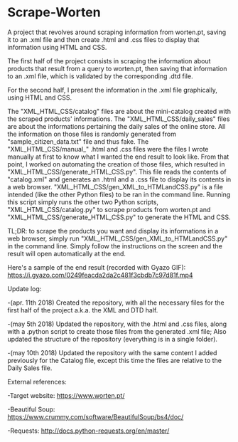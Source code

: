 # Scrape-Worten

A project that revolves around scraping information from worten.pt, saving it to an .xml file and then create .html and .css files to display that information using HTML and CSS.

The first half of the project consists in scraping the information about products that result from a query to worten.pt, then saving that information to an .xml file, which is validated by the corresponding .dtd file.

For the second half, I present the information in the .xml file graphically, using HTML and CSS.

The "XML_HTML_CSS/catalog" files are about the mini-catalog created with the scraped products' informations.
The "XML_HTML_CSS/daily_sales" files are about the informations pertaining the daily sales of the online store. All the information on those files is randomly generated from "sample_citizen_data.txt" file and thus fake.
The "XML_HTML_CSS/manual_" .html and .css files were the files I wrote manually at first to know what I wanted the end result to look like. From that point, I worked on automating the creation of those files, which resulted in "XML_HTML_CSS/generate_HTML_CSS.py". This file reads the contents of "catalog.xml" and generates an .html and a .css file to display its contents in a web browser.
"XML_HTML_CSS/gen_XML_to_HTMLandCSS.py" is a file intended (like the other Python files) to be ran in the command line. Running this script simply runs the other two Python scripts, "XML_HTML_CSS/catalog.py" to scrape products from worten.pt and "XML_HTML_CSS/generate_HTML_CSS.py" to generate the HTML and CSS.

TL;DR: to scrape the products you want and display its informations in a web browser, simply run "XML_HTML_CSS/gen_XML_to_HTMLandCSS.py" in the command line. Simply follow the instructions on the screen and the result will open automatically at the end.

Here's a sample of the end result (recorded with Gyazo GIF): https://i.gyazo.com/0249feacda2da2c481f3cbdb7c97d81f.mp4

Update log:

-(apr. 11th 2018) Created the repository, with all the necessary files for the first half of the project a.k.a. the XML and DTD half.

-(may 5th 2018) Updated the repository, with the .html and .css files, along with a .python script to create those files from the generated .xml file; Also updated the structure of the repository (everything is in a single folder).

-(may 10th 2018) Updated the repository with the same content I added previously for the Catalog file, except this time the files are relative to the Daily Sales file.


External references:

-Target website: https://www.worten.pt/

-Beautiful Soup: https://www.crummy.com/software/BeautifulSoup/bs4/doc/

-Requests: http://docs.python-requests.org/en/master/
